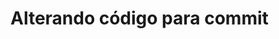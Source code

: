 <!DOCTYPE html>
<html lang="en">
<head>
    <meta charset="UTF-8">
    <meta http-equiv="X-UA-Compatible" content="IE=edge">
    <meta name="viewport" content="width=device-width, initial-scale=1.0">
    <title>Alteração de código da branch</title>
</head>
<body>
    <h1>Alterando código para commit</h1>
</body>
</html>
